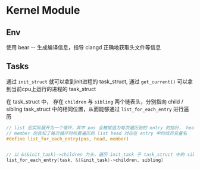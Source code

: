 # Kernel Module

## Env

使用 bear -- <make cmd> 生成编译信息，指导 clangd 正确地获取头文件等信息

## Tasks

通过 `init_struct` 就可以拿到init进程的 task_struct, 通过 `get_current()` 可以拿到当前cpu上运行的进程的 task_struct

在 task_struct 中， 存在 `children` 与 `sibling` 两个链表头，分别指向 child / sibling task_struct 中的相同位置，从而能够通过 `list_for_each_entry` 进行遍历

```c
// list 宏实际展开为一个循环，其中 pos 会被赋值为每次遍历到的 entry 的指针， head 则是链表头的指针
// member 则告知了每次循环时所要遍历的 list head 对应在 entry 中的成员变量名
#define list_for_each_entry(pos, head, member)


// 以 &(&init_task)->children 为头，遍历 init_task 子 task_struct 中的 sibling， 即所有的子 task_struct
list_for_each_entry(task, &(&init_task)->children, sibling)
```